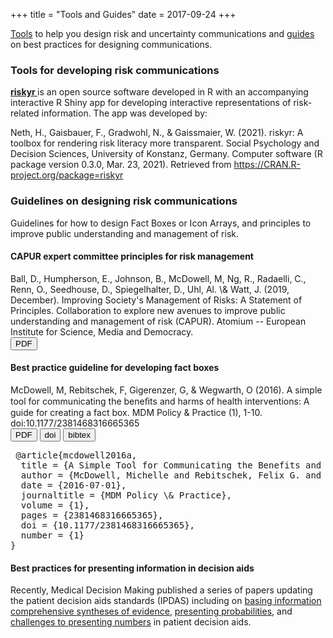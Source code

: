+++
title = "Tools and Guides"
date = 2017-09-24
+++

<a href="#tools">Tools</a> to help you design risk and uncertainty communications and <a href="#guides">guides</a> on best practices for designing communications.

<h3 class="res" id="tools"> Tools for developing risk communications </h3>

<a href="https://riskyr.org/"> <b> riskyr </b> </a>
is an open source software developed in R with an accompanying interactive R Shiny app for developing interactive representations of risk-related information. The app was developed by:

<p class="pub"> Neth, H., Gaisbauer, F., Gradwohl, N., & Gaissmaier, W. (2021). riskyr: A toolbox for rendering risk literacy more transparent. Social Psychology and Decision Sciences, University of Konstanz, Germany. Computer software (R package version 0.3.0, Mar. 23, 2021). Retrieved from <a href="https://CRAN.R-project.org/package=riskyr">https://CRAN.R-project.org/package=riskyr</a></p>


<h3 class="res" id="guides"> Guidelines on designing risk communications </h3>

Guidelines for how to design Fact Boxes or Icon Arrays, and principles to improve public understanding and management of risk.

#### CAPUR expert committee principles for risk management

<P class="pub"> Ball, D., Humpherson, E., Johnson, B., <SPAN class="myauthor">McDowell, M</SPAN>, Ng, R., Radaelli, C., Renn, O., Seedhouse, D., Spiegelhalter, D., Uhl, Al. \& Watt, J. (2019, December). Improving Society's Management of Risks: A Statement of Principles. <SPAN class="journal">Collaboration to explore new avenues to improve public understanding and management of risk (CAPUR)</SPAN>. Atomium -- European Institute for Science, Media and Democracy. <br> <button class="pdf" onclick="document.location='https://tinyurl.com/capurstatement'" target="_blank" rel="noopener">PDF</button>

#### Best practice guideline for developing fact boxes

<P class="pub"> <SPAN class="myauthor">McDowell, M</SPAN>, Rebitschek, F, Gigerenzer, G, & Wegwarth, O (2016). A simple tool for communicating the beneﬁts and harms of health interventions: A guide for creating a fact box. <SPAN class="journal">MDM Policy & Practice </SPAN>(1), 1-10. doi:10.1177/2381468316665365</SPAN> <br> <button class="openaccess" onclick="document.location='https://journals.sagepub.com/doi/pdf/10.1177/2381468316665365'" target="_blank" rel="noopener"> <i class="ai ai-open-access big-icon"> </i>PDF </button> <button class="doi" onclick="document.location='https://journals.sagepub.com/doi/10.1177/2381468316665365'" target="_blank" rel="noopener" >doi</button>  
<button data-target="bibtex-panel-mcdowell2016a" class="accordion">bibtex</button></p>
<div id="bibtex-panel-mcdowell2016a" class="panel" style="display:block">
  <pre> @article{mcdowell2016a,
  title = {A Simple Tool for Communicating the Benefits and Harms of Health Interventions: A Guide for Creating a Fact Box},
  author = {McDowell, Michelle and Rebitschek, Felix G. and Gigerenzer, Gerd and Wegwarth, Odette},
  date = {2016-07-01},
  journaltitle = {MDM Policy \& Practice},
  volume = {1},
  pages = {2381468316665365},
  doi = {10.1177/2381468316665365},
  number = {1}
} </pre>
</div>

#### Best practices for presenting information in decision aids

<P class="pub">Recently, Medical Decision Making published a series of papers updating the patient decision aids standards (IPDAS) including on <a href="https://journals.sagepub.com/doi/full/10.1177/0272989X21996622">basing information comprehensive syntheses of evidence</a>, <a href="https://journals.sagepub.com/doi/pdf/10.1177/0272989X21996328">presenting probabilities</a>, and <a href="https://journals.sagepub.com/doi/full/10.1177/0272989X21996342">challenges to presenting numbers</a> in patient decision aids. </P>


<script>
var acc = document.getElementsByClassName("accordion");
var i;

for (i = 0; i < acc.length; i++) {
  acc[i].addEventListener("click", function() {
    this.classList.toggle("active");

    var target = this.getAttribute("data-target");
    var panel = document.getElementById(target);

    if (panel.style.maxHeight) {
      panel.style.maxHeight = null;
    } else {
      panel.style.maxHeight = panel.scrollHeight + "px";
    } 
  });
}
</script>